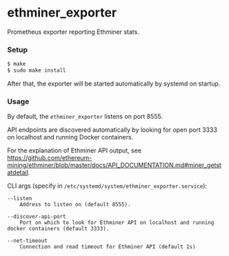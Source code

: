 # ethminer_exporter
Prometheus exporter reporting Ethminer stats.  

### Setup

```sh
$ make 
$ sudo make install
```

After that, the exporter will be started automatically by systemd on startup.

### Usage

By default, the `ethminer_exporter` listens on port 8555.

API endpoints are discovered automatically by looking for open port 3333 on localhost and running Docker containers.

For the explanation of Ethminer API output, see https://github.com/ethereum-mining/ethminer/blob/master/docs/API_DOCUMENTATION.md#miner_getstatdetail.

CLI args (specify in `/etc/systemd/system/ethminer_exporter.service`):

```
--listen
    Address to listen on (default 8555).

--discover-api-port
    Port on which to look for Ethminer API on localhost and running docker containers (default 3333).

--net-timeout
    Connection and read timeout for Ethminer API (default 1s)
```
